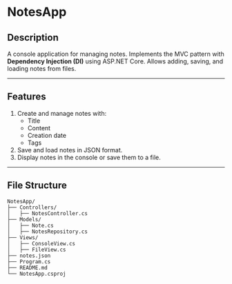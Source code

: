 ﻿# NotesApp

## Description
A console application for managing notes. Implements the MVC pattern with **Dependency Injection (DI)** using ASP.NET Core. Allows adding, saving, and loading notes from files.

---

## Features
1. Create and manage notes with:
   - Title
   - Content
   - Creation date
   - Tags
2. Save and load notes in JSON format.
3. Display notes in the console or save them to a file.

---

## File Structure
```plaintext
NotesApp/
├── Controllers/
│   ├── NotesController.cs
├── Models/
│   ├── Note.cs
│   ├── NotesRepository.cs
├── Views/
│   ├── ConsoleView.cs
│   ├── FileView.cs
├── notes.json
├── Program.cs
├── README.md
└── NotesApp.csproj
